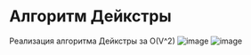 # Алгоритм Дейкстры
Реализация алгоритма Дейкстры за O(V^2)
![image](https://github.com/VictorFBI/Algos/assets/124510561/cc531ea8-9228-4416-a1d5-e1276b96da95)
![image](https://github.com/VictorFBI/Algos/assets/124510561/8fa02f4a-ae20-4b31-8924-d7a5d0292fb7)
